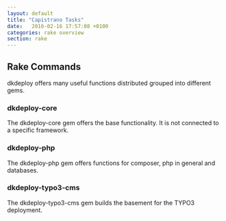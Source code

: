 ```yaml
---
layout: default
title: "Capistrano Tasks"
date:   2016-02-16 17:57:08 +0100
categories: rake overview
section: rake
---
```


##  Rake Commands

dkdeploy offers many useful functions distributed grouped into different gems.

### dkdeploy-core

The dkdeploy-core gem offers the base functionality. It is not connected to a specific framework.

### dkdeploy-php

The dkdeploy-php gem offers functions for composer, php in general and databases.

### dkdeploy-typo3-cms

The dkdeploy-typo3-cms gem builds the basement for the TYPO3 deployment. 



